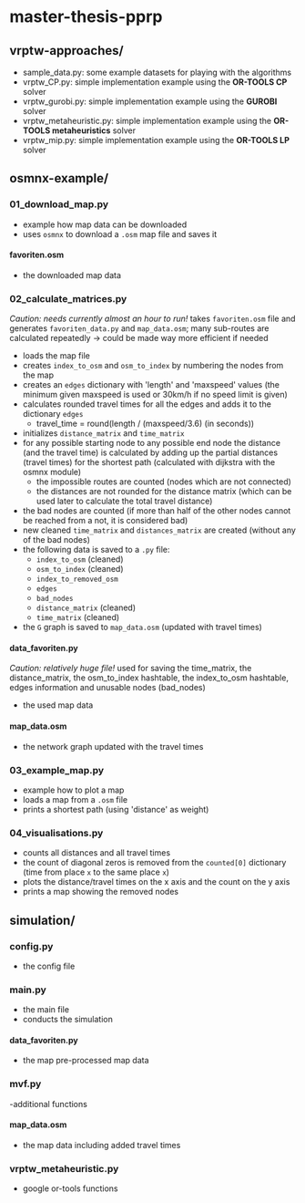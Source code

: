 # master-thesis-pprp

## vrptw-approaches/
- sample_data.py: some example datasets for playing with the algorithms
- vrptw_CP.py: simple implementation example using the **OR-TOOLS CP** solver
- vrptw_gurobi.py: simple implementation example using the **GUROBI** solver
- vrptw_metaheuristic.py: simple implementation example using the **OR-TOOLS metaheuristics** solver
- vrptw_mip.py: simple implementation example using the **OR-TOOLS LP** solver


## osmnx-example/
### 01_download_map.py
- example how map data can be downloaded
- uses `osmnx` to download a `.osm` map file and saves it

#### favoriten.osm
- the downloaded map data

### 02_calculate_matrices.py
*Caution: needs currently almost an hour to run!* takes `favoriten.osm` file and generates `favoriten_data.py` and `map_data.osm`; many sub-routes are calculated repeatedly &rarr; could be made way more efficient if needed
- loads the map file
- creates `index_to_osm` and `osm_to_index` by numbering the nodes from the map
- creates an `edges` dictionary with 'length' and 'maxspeed' values (the minimum given maxspeed is used or 30km/h if no speed limit is given)
- calculates rounded travel times for all the edges and adds it to the dictionary `edges`
	- travel_time = round(length / (maxspeed/3.6) (in seconds))
- initializes `distance_matrix` and `time_matrix`
- for any possible starting node to any possible end node the distance (and the travel time) is calculated by adding up the partial distances (travel times) for the shortest path (calculated with dijkstra with the osmnx module) 
	 - the impossible routes are counted (nodes which are not connected)
	 - the distances are not rounded for the distance matrix (which can be used later to calculate the total travel distance)
- the bad nodes are counted (if more than half of the other nodes cannot be reached from a not, it is considered bad)
- new cleaned `time_matrix` and `distances_matrix` are created (without any of the bad nodes)
- the following data is saved to a `.py` file:
	- `index_to_osm` (cleaned)
	- `osm_to_index` (cleaned)
	- `index_to_removed_osm`
	- `edges`
	- `bad_nodes`
	- `distance_matrix` (cleaned)
	- `time_matrix` (cleaned)
- the `G` graph is saved to `map_data.osm` (updated with travel times)


#### data_favoriten.py
*Caution: relatively huge file!* used for saving the time_matrix, the distance_matrix, the osm_to_index hashtable, the index_to_osm hashtable, edges information and unusable nodes (bad_nodes)
- the used map data

#### map_data.osm
- the network graph updated with the travel times

### 03_example_map.py
- example how to plot a map
- loads a map from a `.osm` file
- prints a shortest path (using 'distance' as weight)

### 04_visualisations.py
- counts all distances and all travel times
- the count of diagonal zeros is removed from the `counted[0]` dictionary (time from place `x` to the same place `x`)
- plots the distance/travel times on the x axis and the count on the y axis
- prints a map showing the removed nodes


## simulation/
### config.py
- the config file

### main.py
- the main file
- conducts the simulation

#### data_favoriten.py
- the map pre-processed map data

### mvf.py
-additional functions

#### map_data.osm
- the map data including added travel times

### vrptw_metaheuristic.py
- google or-tools functions
